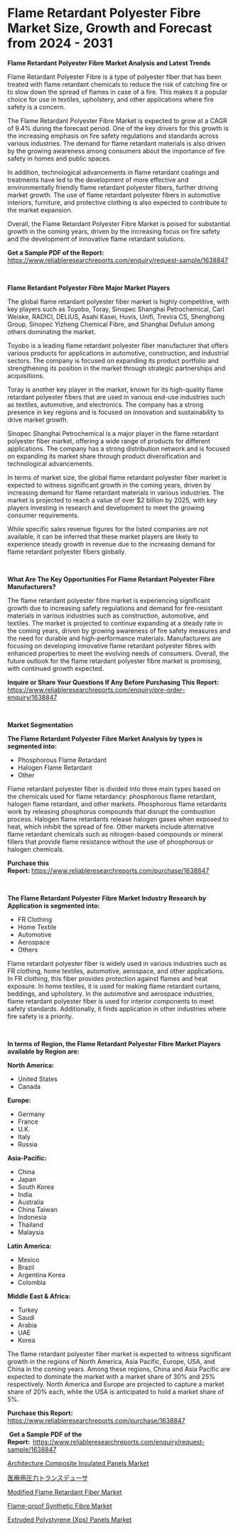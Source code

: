 <p><h1>Flame Retardant Polyester Fibre Market Size, Growth and Forecast from 2024 - 2031</h1></p><p><strong>Flame Retardant Polyester Fibre Market Analysis and Latest Trends</strong></p>
<p><p>Flame Retardant Polyester Fibre is a type of polyester fiber that has been treated with flame retardant chemicals to reduce the risk of catching fire or to slow down the spread of flames in case of a fire. This makes it a popular choice for use in textiles, upholstery, and other applications where fire safety is a concern.</p><p>The Flame Retardant Polyester Fibre Market is expected to grow at a CAGR of 9.4% during the forecast period. One of the key drivers for this growth is the increasing emphasis on fire safety regulations and standards across various industries. The demand for flame retardant materials is also driven by the growing awareness among consumers about the importance of fire safety in homes and public spaces.</p><p>In addition, technological advancements in flame retardant coatings and treatments have led to the development of more effective and environmentally friendly flame retardant polyester fibers, further driving market growth. The use of flame retardant polyester fibers in automotive interiors, furniture, and protective clothing is also expected to contribute to the market expansion.</p><p>Overall, the Flame Retardant Polyester Fibre Market is poised for substantial growth in the coming years, driven by the increasing focus on fire safety and the development of innovative flame retardant solutions.</p></p>
<p><strong>Get a Sample PDF of the Report:&nbsp;</strong> <a href="https://www.reliableresearchreports.com/enquiry/request-sample/1638847">https://www.reliableresearchreports.com/enquiry/request-sample/1638847</a></p>
<p>&nbsp;</p>
<p><strong>Flame Retardant Polyester Fibre Major Market Players</strong></p>
<p><p>The global flame retardant polyester fiber market is highly competitive, with key players such as Toyobo, Toray, Sinopec Shanghai Petrochemical, Carl Weiske, RADICI, DELIUS, Asahi Kasei, Huvis, Unifi, Trevira CS, Shenghong Group, Sinopec Yizheng Chemical Fibre, and Shanghai Defulun among others dominating the market.</p><p>Toyobo is a leading flame retardant polyester fiber manufacturer that offers various products for applications in automotive, construction, and industrial sectors. The company is focused on expanding its product portfolio and strengthening its position in the market through strategic partnerships and acquisitions.</p><p>Toray is another key player in the market, known for its high-quality flame retardant polyester fibers that are used in various end-use industries such as textiles, automotive, and electronics. The company has a strong presence in key regions and is focused on innovation and sustainability to drive market growth.</p><p>Sinopec Shanghai Petrochemical is a major player in the flame retardant polyester fiber market, offering a wide range of products for different applications. The company has a strong distribution network and is focused on expanding its market share through product diversification and technological advancements.</p><p>In terms of market size, the global flame retardant polyester fiber market is expected to witness significant growth in the coming years, driven by increasing demand for flame retardant materials in various industries. The market is projected to reach a value of over $2 billion by 2025, with key players investing in research and development to meet the growing consumer requirements.</p><p>While specific sales revenue figures for the listed companies are not available, it can be inferred that these market players are likely to experience steady growth in revenue due to the increasing demand for flame retardant polyester fibers globally.</p></p>
<p>&nbsp;</p>
<p><strong>What Are The Key Opportunities For Flame Retardant Polyester Fibre Manufacturers?</strong></p>
<p><p>The flame retardant polyester fibre market is experiencing significant growth due to increasing safety regulations and demand for fire-resistant materials in various industries such as construction, automotive, and textiles. The market is projected to continue expanding at a steady rate in the coming years, driven by growing awareness of fire safety measures and the need for durable and high-performance materials. Manufacturers are focusing on developing innovative flame retardant polyester fibres with enhanced properties to meet the evolving needs of consumers. Overall, the future outlook for the flame retardant polyester fibre market is promising, with continued growth expected.</p></p>
<p><strong>Inquire or Share Your Questions If Any Before Purchasing This Report:</strong> <a href="https://www.reliableresearchreports.com/enquiry/pre-order-enquiry/1638847">https://www.reliableresearchreports.com/enquiry/pre-order-enquiry/1638847</a></p>
<p>&nbsp;</p>
<p><strong>Market Segmentation</strong></p>
<p><strong>The Flame Retardant Polyester Fibre Market Analysis by types is segmented into:</strong></p>
<p><ul><li>Phosphorous Flame Retardant</li><li>Halogen Flame Retardant</li><li>Other</li></ul></p>
<p><p>Flame retardant polyester fiber is divided into three main types based on the chemicals used for flame retardancy: phosphorous flame retardant, halogen flame retardant, and other markets. Phosphorous flame retardants work by releasing phosphorus compounds that disrupt the combustion process. Halogen flame retardants release halogen gases when exposed to heat, which inhibit the spread of fire. Other markets include alternative flame retardant chemicals such as nitrogen-based compounds or mineral fillers that provide flame resistance without the use of phosphorous or halogen chemicals.</p></p>
<p><strong>Purchase this Report:&nbsp;</strong><a href="https://www.reliableresearchreports.com/purchase/1638847">https://www.reliableresearchreports.com/purchase/1638847</a></p>
<p>&nbsp;</p>
<p><strong>The Flame Retardant Polyester Fibre Market Industry Research by Application is segmented into:</strong></p>
<p><ul><li>FR Clothing</li><li>Home Textile</li><li>Automotive</li><li>Aerospace</li><li>Others</li></ul></p>
<p><p>Flame retardant polyester fiber is widely used in various industries such as FR clothing, home textiles, automotive, aerospace, and other applications. In FR clothing, this fiber provides protection against flames and heat exposure. In home textiles, it is used for making flame retardant curtains, beddings, and upholstery. In the automotive and aerospace industries, flame retardant polyester fiber is used for interior components to meet safety standards. Additionally, it finds application in other industries where fire safety is a priority.</p></p>
<p>&nbsp;</p>
<p><strong>In terms of Region, the Flame Retardant Polyester Fibre Market Players available by Region are:</strong></p>
<p>
    <p> <strong> North America: </strong>
        <ul>
            <li>United States</li>
            <li>Canada</li>
        </ul>
        </p> 
    <p> <strong> Europe: </strong>
        <ul>
            <li>Germany</li>
            <li>France</li>
            <li>U.K.</li>
            <li>Italy</li>
            <li>Russia</li>
        </ul>
        </p> 
    <p> <strong> Asia-Pacific: </strong>
        <ul>
            <li>China</li>
            <li>Japan</li>
            <li>South Korea</li>
            <li>India</li>
            <li>Australia</li>
            <li>China Taiwan</li>
            <li>Indonesia</li>
            <li>Thailand</li>
            <li>Malaysia</li>
        </ul>
        </p> 
    <p> <strong> Latin America: </strong>
        <ul>
            <li>Mexico</li>
            <li>Brazil</li>
            <li>Argentina Korea</li>
            <li>Colombia</li>
        </ul>
        </p> 
    <p> <strong> Middle East & Africa: </strong>
        <ul>
            <li>Turkey</li>
            <li>Saudi</li>
            <li>Arabia</li>
            <li>UAE</li>
            <li>Korea</li>
        </ul>
    </p>
    </p>
<p><p>The flame retardant polyester fiber market is expected to witness significant growth in the regions of North America, Asia Pacific, Europe, USA, and China in the coming years. Among these regions, China and Asia Pacific are expected to dominate the market with a market share of 30% and 25% respectively. North America and Europe are projected to capture a market share of 20% each, while the USA is anticipated to hold a market share of 5%.</p></p>
<p><strong>Purchase this Report: </strong><a href="https://www.reliableresearchreports.com/purchase/1638847">https://www.reliableresearchreports.com/purchase/1638847</a></p>
<p>&nbsp;<strong>Get a Sample PDF of the Report:&nbsp;&nbsp;</strong><a href="https://www.reliableresearchreports.com/enquiry/request-sample/1638847">https://www.reliableresearchreports.com/enquiry/request-sample/1638847</a></p>
<p><strong></strong></p>
<p><p><a href="https://issuu.com/reportprime-2/docs/architecture-composite-insulated-panels-market-siz">Architecture Composite Insulated Panels Market</a></p><p><a href="https://github.com/jkjreqjscoxx7/Market-Research-Report-List-1/blob/main/4600819261.md">医療用圧力トランスデューサ</a></p><p><a href="https://github.com/jerrycopelandthomaswsqd8q/Market-Research-Report-List-1/blob/main/modified-flame-retardant-fiber-market.md">Modified Flame Retardant Fiber Market</a></p><p><a href="https://github.com/brenzgnarento/Market-Research-Report-List-1/blob/main/flame-proof-synthetic-fibre-market.md">Flame-proof Synthetic Fibre Market</a></p><p><a href="https://issuu.com/reportprime-2/docs/extruded-polystyrene-xps-panels-market-size-2030.p">Extruded Polystyrene (Xps) Panels Market</a></p></p>